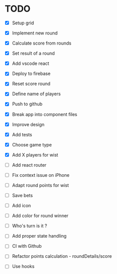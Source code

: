 # TODO

- [x] Setup grid
- [x] Implement new round
- [x] Calculate score from rounds
- [x] Set result of a round
- [x] Add vscode react
- [x] Deploy to firebase
- [x] Reset score round
- [x] Define name of players
- [x] Push to github
- [x] Break app into component files
- [x] Improve design
- [x] Add tests
- [x] Choose game type
- [x] Add X players for wist

- [ ] Add react router
- [ ] Fix context issue on iPhone

- [ ] Adapt round points for wist

- [ ] Save bets
- [ ] Add icon
- [ ] Add color for round winner
- [ ] Who's turn is it ?
- [ ] Add proper state handling
- [ ] CI with Github
- [ ] Refactor points calculation - roundDetails/score
- [ ] Use hooks